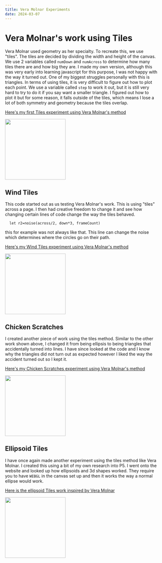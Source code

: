 ```yaml
---
title: Vera Molnar Experiments
date: 2024-03-07
---
```


# Vera Molnar's work using Tiles

Vera Molnar used geometry as her specialty. To recreate this, we use "tiles". The tiles are decided by dividing the width and height of the canvas. We use 2 variables called `numDown` and `numAcross` to determine how many tiles there are and how big they are. I made my own version, although this was very early into learning javascript for this purpose, I was not happy with the way it turned out. One of my biggest struggles personally with this is triangles. In terms of using tiles, it is very difficult to figure out how to plot each point. We use a variable called `step` to work it out, but it is still very hard to try to do it if you say want a smaller triangle. I figured out how to plot it but for some reason, it falls outside of the tiles, which means I lose a lot of both symmetry and geometry because the tiles overlap.

[Here's my first Tiles experiment using Vera Molnar's method](/my-blog/Code-Experiments/Tiles_1/index.html)

<img src="/my-blog/Images/Tiles_no1.png" width ="200">

## Wind Tiles

This code started out as us testing Vera Molnar's work. This is using "tiles" across a page. I then had creative freedom to change it and see how changing certain lines of code change the way the tiles behaved.
```
  let r2=noise(across/2, down*3, frameCount)
```
this for example was not always like that. This line can change the noise which determines where the circles go on their path. 

[Here's my Wind Tiles experiment using Vera Molnar's method](/my-blog/Code-Experiments/Wind-tiles/index.html)

<img src="/my-blog/Images/Wind-test.png" width ="200">

## Chicken Scratches

I created another piece of work using the tiles method. 
Similar to the other work shown above, I changed it from being ellipsis to being triangles that accidentally turned into lines. 
I have since looked at the code and I know why the triangles did not turn out as expected however I liked the way the accident turned out so I kept it.

[Here's my Chicken Scratches experiment using Vera Molnar's method](/my-blog/Code-Experiments/chicken_scratch_2024_05_07_10_31_57/index.html)

<img src="/my-blog/Images/Chicken scratch test.png" width ="200">

## Ellipsoid Tiles

I have once again made another experiment using the tiles method like Vera Molnar. I created this using a bit of my own research into P5. I went onto the website and looked up how ellipsoids and 3d shapes worked. They require you to have `WEBGL` in the canvas set up and then it works the way a normal ellipse would work.

[Here is the ellipsoid Tiles work inspired by Vera Molnar](/my-blog/Code-Experiments/ellipsoids-Tile/index.html)

<img src="/my-blog/Images/ellipsoid tiles.png" width="200" text-align="center">
